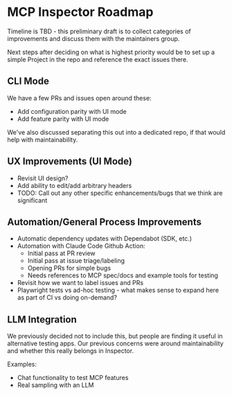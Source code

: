 # MCP Inspector Roadmap

Timeline is TBD - this preliminary draft is to collect categories of improvements and discuss them with the maintainers group.

Next steps after deciding on what is highest priority would be to set up a simple Project in the repo and reference the exact issues there.

## CLI Mode

We have a few PRs and issues open around these:

- Add configuration parity with UI mode
- Add feature parity with UI mode

We've also discussed separating this out into a dedicated repo, if that would help with maintainability.

## UX Improvements (UI Mode)

- Revisit UI design?
- Add ability to edit/add arbitrary headers
- TODO: Call out any other specific enhancements/bugs that we think are significant

## Automation/General Process Improvements

- Automatic dependency updates with Dependabot (SDK, etc.)
- Automation with Claude Code Github Action:
    - Initial pass at PR review
    - Initial pass at issue triage/labeling
    - Opening PRs for simple bugs
    - Needs references to MCP spec/docs and example tools for testing
- Revisit how we want to label issues and PRs
- Playwright tests vs ad-hoc testing - what makes sense to expand here as part of CI vs doing on-demand?

## LLM Integration

We previously decided not to include this, but people are finding it useful in alternative testing apps. Our previous concerns were around maintainability and whether this really belongs in Inspector.

Examples:
- Chat functionality to test MCP features
- Real sampling with an LLM
